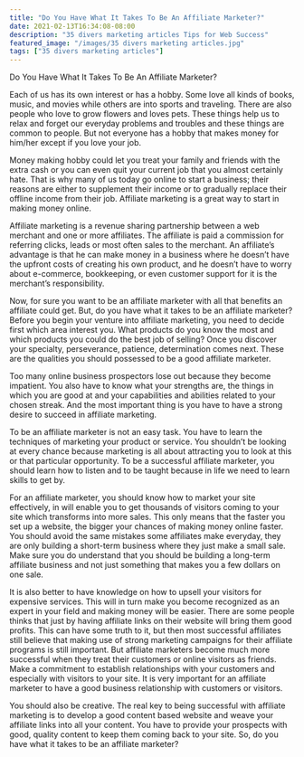```yaml
---
title: "Do You Have What It Takes To Be An Affiliate Marketer?"
date: 2021-02-13T16:34:08-08:00
description: "35 divers marketing articles Tips for Web Success"
featured_image: "/images/35 divers marketing articles.jpg"
tags: ["35 divers marketing articles"]
---
```


Do You Have What It Takes To Be An Affiliate Marketer?


Each of us has its own interest or has a hobby. Some love all kinds of books, music, and movies while others are into sports and traveling. There are also people who love to grow flowers and loves pets. These things help us to relax and forget our everyday problems and troubles and these things are common to people. But not everyone has a hobby that makes money for him/her except if you love your job. 

Money making hobby could let you treat your family and friends with the extra cash or you can even quit your current job that you almost certainly hate. That is why many of us today go online to start a business; their reasons are either to supplement their income or to gradually replace their offline income from their job. Affiliate marketing is a great way to start in making money online. 

Affiliate marketing is a revenue sharing partnership between a web merchant and one or more affiliates. The affiliate is paid a commission for referring clicks, leads or most often sales to the merchant. An affiliate’s advantage is that he can make money in a business where he doesn’t have the upfront costs of creating his own product, and he doesn’t have to worry about e-commerce, bookkeeping, or even customer support for it is the merchant’s responsibility. 

Now, for sure you want to be an affiliate marketer with all that benefits an affiliate could get. But, do you have what it takes to be an affiliate marketer? Before you begin your venture into affiliate marketing, you need to decide first which area interest you. What products do you know the most and which products you could do the best job of selling? Once you discover your specialty, perseverance, patience, determination comes next. These are the qualities you should possessed to be a good affiliate marketer.

Too many online business prospectors lose out because they become impatient. You also have to know what your strengths are, the things in which you are good at and your capabilities and abilities related to your chosen streak. And the most important thing is you have to have a strong desire to succeed in affiliate marketing. 

To be an affiliate marketer is not an easy task. You have to learn the techniques of marketing your product or service. You shouldn’t be looking at every chance because marketing is all about attracting you to look at this or that particular opportunity. To be a successful affiliate marketer, you should learn how to listen and to be taught because in life we need to learn skills to get by. 

For an affiliate marketer, you should know how to market your site effectively, in will enable you to get thousands of visitors coming to your site which transforms into more sales. This only means that the faster you set up a website, the bigger your chances of making money online faster. You should avoid the same mistakes some affiliates make everyday, they are only building a short-term business where they just make a small sale. Make sure you do understand that you should be building a long-term affiliate business and not just something that makes you a few dollars on one sale.  

It is also better to have knowledge on how to upsell your visitors for expensive services. This will in turn make you become recognized as an expert in your field and making money will be easier. There are some people thinks that just by having affiliate links on their website will bring them good profits. This can have some truth to it, but then most successful affiliates still believe that making use of strong marketing campaigns for their affiliate programs is still important. But affiliate marketers become much more successful when they treat their customers or online visitors as friends. Make a commitment to establish relationships with your customers and especially with visitors to your site. It is very important for an affiliate marketer to have a good business relationship with customers or visitors.  

You should also be creative. The real key to being successful with affiliate marketing is to develop a good content based website and weave your affiliate links into all your content. You have to provide your prospects with good, quality content to keep them coming back to your site. So, do you have what it takes to be an affiliate marketer? 


